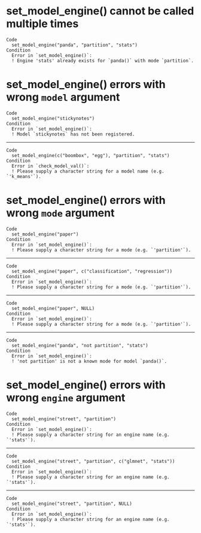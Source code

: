 # set_model_engine() cannot be called multiple times

    Code
      set_model_engine("panda", "partition", "stats")
    Condition
      Error in `set_model_engine()`:
      ! Engine 'stats' already exists for `panda()` with mode `partition`.

# set_model_engine() errors with wrong `model` argument

    Code
      set_model_engine("stickynotes")
    Condition
      Error in `set_model_engine()`:
      ! Model `stickynotes` has not been registered.

---

    Code
      set_model_engine(c("boombox", "egg"), "partition", "stats")
    Condition
      Error in `check_model_val()`:
      ! Please supply a character string for a model name (e.g. `'k_means'`).

# set_model_engine() errors with wrong `mode` argument

    Code
      set_model_engine("paper")
    Condition
      Error in `set_model_engine()`:
      ! Please supply a character string for a mode (e.g. `'partition'`).

---

    Code
      set_model_engine("paper", c("classification", "regression"))
    Condition
      Error in `set_model_engine()`:
      ! Please supply a character string for a mode (e.g. `'partition'`).

---

    Code
      set_model_engine("paper", NULL)
    Condition
      Error in `set_model_engine()`:
      ! Please supply a character string for a mode (e.g. `'partition'`).

---

    Code
      set_model_engine("panda", "not partition", "stats")
    Condition
      Error in `set_model_engine()`:
      ! 'not partition' is not a known mode for model `panda()`.

# set_model_engine() errors with wrong `engine` argument

    Code
      set_model_engine("street", "partition")
    Condition
      Error in `set_model_engine()`:
      ! Please supply a character string for an engine name (e.g. `'stats'`).

---

    Code
      set_model_engine("street", "partition", c("glmnet", "stats"))
    Condition
      Error in `set_model_engine()`:
      ! Please supply a character string for an engine name (e.g. `'stats'`).

---

    Code
      set_model_engine("street", "partition", NULL)
    Condition
      Error in `set_model_engine()`:
      ! Please supply a character string for an engine name (e.g. `'stats'`).

